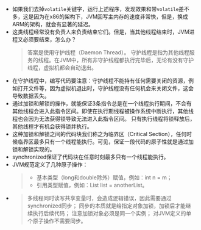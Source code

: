 * 如果我们去掉`volatile`关键字，运行上述程序，发现效果和带`volatile`差不多，这是因为在x86的架构下，JVM回写主内存的速度非常快，但是，换成ARM的架构，就会有显著的延迟。
* 这类线程经常没有负责人来负责结束它们。但是，当其他线程结束时，JVM进程又必须要结束，怎么办？
    > 答案是使用守护线程（Daemon Thread）。 
    > 守护线程是指为其他线程服务的线程。在JVM中，所有非守护线程都执行完毕后，无论有没有守护线程，虚拟机都会自动退出。
* 在守护线程中，编写代码要注意：守护线程不能持有任何需要关闭的资源，例如打开文件等，因为虚拟机退出时，守护线程没有任何机会来关闭文件，这会导致数据丢失。
* 通过加锁和解锁的操作，就能保证3条指令总是在一个线程执行期间，不会有其他线程会进入此指令区间。即使在执行期线程被操作系统中断执行，其他线程也会因为无法获得锁导致无法进入此指令区间。 只有执行线程将锁释放后，其他线程才有机会获得锁并执行。
* 这种加锁和解锁之间的代码块我们称之为临界区（Critical Section），任何时候临界区最多只有一个线程能执行。可见，保证一段代码的原子性就是通过加锁和解锁实现的。
* synchronized保证了代码块在任意时刻最多只有一个线程能执行。
* JVM规范定义了几种原子操作：
  > * 基本类型（long和double除外）赋值，例如：int n = m；
  > * 引用类型赋值，例如：List<String> list = anotherList。
* > 多线程同时读写共享变量时，会造成逻辑错误，因此需要通过synchronized同步；
同步的本质就是给指定对象加锁，加锁后才能继续执行后续代码；
注意加锁对象必须是同一个实例；
对JVM定义的单个原子操作不需要同步。